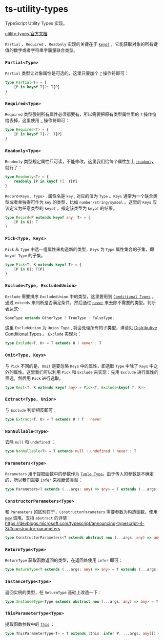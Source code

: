 # ts-utility-types

TypeScript Utility Types 实现。

[utility-types 官方文档](https://www.typescriptlang.org/docs/handbook/utility-types.html)

`Partial` 、`Required` 、`Readonly` 实现的关键在于 [`keyof`](https://www.typescriptlang.org/docs/handbook/2/keyof-types.html) ，它能获取对象的所有键值的数字或者字符串字面量联合类型。

### `Partial<Type>`

`Partial` 类型让对象属性是可选的，这里只要加个 [`?`](https://www.typescriptlang.org/docs/handbook/2/objects.html#optional-properties) 操作符即可：

```ts
type Partial<T> = {
    [P in keyof T]?: T[P]
}
```

### `Required<Type>`

`Required` 类型强制所有属性必须都要有，所以需要把原有类型属性里的 `?` 操作符给去掉，这里使用 [`-`](https://www.typescriptlang.org/docs/handbook/2/mapped-types.html#mapping-modifiers) 操作符即可：

```ts
type Required<T> = {
    [P in keyof T]-?: T[P]
}
```

### `Readonly<Type>`

`Readonly` 类型规定属性只可读，不能修改。这里我们给每个属性加上 [`readonly`](https://www.typescriptlang.org/docs/handbook/2/objects.html#readonly-properties) 就行了：

```ts
type Readonly<T> = {
    readonly [P in keyof T]: T[P]
}
```

`Record<Keys, Type>` , 属性名是 `key` , 对应的值为 `Type` 。`Keys` 通常为一个联合类型或者单独得可作为 `key` 的类型，比如 `number/string/symbol` 。这里的 `Keys` 应该定义为任意类型的 `keyof` ，指定该类型为 `keyof` 的结果。

```ts
type Record<P extends keyof any, T> = {
    [P in K]: T
}
```

### `Pick<Type, Keys>`

`Pick` 从 `Type` 中选一组属性来构造新的类型，`Keys` 为 `Type` 属性集合的子集，即 `keyof Type` 的子集。

```ts
type Pick<T, K extends keyof T> = {
    [P in K]: T[P]
}
```

### `Exclude<Type, ExcludedUnion>`

`Exclude` 需要排序 `ExcludedUnion` 中的类型，这里要用到 [`Conditional Types`](https://www.typescriptlang.org/docs/handbook/2/conditional-types.html) 。通过 `extends` 来判断是否满足条件，然后通过 [`never`](https://www.typescriptlang.org/docs/handbook/2/narrowing.html#the-never-type) 来去除不需要的类型。判断表达式:

```ts
SomeType extends OtherType ? TrueType : FalseType;
```

这里 `ExcludeUnion` 为 `Union Type` , 将会处理所有的子类型，详请见 [Distributive Conditional Types](https://www.typescriptlang.org/docs/handbook/2/conditional-types.html#distributive-conditional-types) 。 `Exclude` 实现为：

```ts
type Exclude<T, U> = T extends U ? never : T
```

### `Omit<Type, Keys>`

与 `Pick` 不同的是，`Omit` 是要忽略 `Keys` 中的属性，即选取 `Type` 中除了 `Keys` 中之外的属性。这里我们可以利用 `Pick` 和 `Exclude` 来实现：先用 `Exclude` 进行属性的筛选，然后用 `Pick` 进行选取。

```ts
type Omit<T, K extends keyof any> = Pick<T, Exclude<keyof T, K>> 
```

### `Extract<Type, Union>`

与 `Exclude` 判断相反即可：

```ts
type Extract<T, U> = T extends U ? T : never
```

### `NonNullable<Type>`

去除 `null` 和 `undefined` ：

```ts
type NonNullable<T> = T extends null | undefined ? never : T
```

### `Parameters<Type>`

`Parameters` 用于提取函数中的参数作为 [`Tuple Type`](https://www.typescriptlang.org/docs/handbook/2/objects.html#tuple-types)。由于传入的参数是不确定的，所以我们需要 [`infer`](https://www.typescriptlang.org/docs/handbook/2/conditional-types.html#inferring-within-conditional-types) 来推断该类型：

```ts
type Parameters<T extends (...args: any) => any> = T extends (...args: infer P) => any ? P : never 
```

### `ConstructorParameters<Type>`

和 `Parameters` 的区别在于，`ConstructorParameters` 需要参数为构造函数，使用 [`new`](https://www.typescriptlang.org/docs/handbook/2/functions.html#construct-signatures) 调用。支持 `abstract` 的详情：https://devblogs.microsoft.com/typescript/announcing-typescript-4-3/#constructor-parameters

```ts
type ConstructorParameters<T extends abstract new (...args: any) => any> = T extends abstract new (...args: infer P) => any ? P : never;
```

### `ReturnType<Type>`

`ReturnType` 获取函数返回的类型，在返回处使用 `infer` 即可：

```ts
type ReturnType<T extends (...args: any) => any> = T extends (...args: any) => infer R ? R : never
```

### `InstanceType<Type>`

返回实例的类型，在 `ReturnType` 基础上改造一下：

```ts
type InstanceType<Type extends abstract new (...args: any) => any> = T extends abstract new (...args: any) => infer R ? R : never
```

### `ThisParameterType<Type>`

提取函数参数中的 [`this`](https://www.typescriptlang.org/docs/handbook/2/functions.html#declaring-this-in-a-function) ：

```ts
type ThisParameterType<T> = T extends (this: infer P, ...args: any[]) => any ? P : unknown
```
